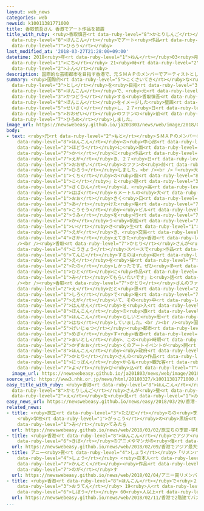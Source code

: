 ```yaml
---
layout: web_news
categories: web
newsid: k10011381771000
title: 香取慎吾さん 香港でアート作品を披露
title_with_ruby: <ruby>香取慎吾<rt data-ruby-level="8">かとりしんご</rt></ruby>さん <ruby>香港<rt
  data-ruby-level="8">ほんこん</rt></ruby>でアート<ruby>作品<rt data-ruby-level="3">さくひん</rt></ruby>を<ruby>披露<rt
  data-ruby-level="7">ひろう</rt></ruby>
last_modified_at: '2018-03-27T21:28:00+09:00'
datetime: 2018<ruby>年<rt data-ruby-level="1">ねん</rt></ruby>03<ruby>月<rt data-ruby-level="1">がつ</rt></ruby>27<ruby>日<rt
  data-ruby-level="1">にち</rt></ruby> 21<ruby>時<rt data-ruby-level="2">じ</rt></ruby>28<ruby>分<rt
  data-ruby-level="2">ふん</rt></ruby>
description: 国際的な芸術都市を目指す香港で、元ＳＭＡＰのメンバーでアーティストとしても活動する香取慎吾さんが、香港をイメージした壁画を制作し、２７日、大勢のファンの前でお披露目しました。
summary: <ruby>国際的<rt data-ruby-level="5">こくさいてき</rt></ruby>な<ruby>芸術<rt data-ruby-level="5">げいじゅつ</rt></ruby><ruby>都市<rt
  data-ruby-level="3">とし</rt></ruby>を<ruby>目指<rt data-ruby-level="3">めざ</rt></ruby>す<ruby>香港<rt
  data-ruby-level="8">ほんこん</rt></ruby>で、<ruby>元<rt data-ruby-level="2">もと</rt></ruby>ＳＭＡＰのメンバーでアーティストとしても<ruby>活動<rt
  data-ruby-level="3">かつどう</rt></ruby>する<ruby>香取慎吾<rt data-ruby-level="8">かとりしんご</rt></ruby>さんが、<ruby>香港<rt
  data-ruby-level="8">ほんこん</rt></ruby>をイメージした<ruby>壁画<rt data-ruby-level="7">へきが</rt></ruby>を<ruby>制作<rt
  data-ruby-level="5">せいさく</rt></ruby>し、２７<ruby>日<rt data-ruby-level="1">にち</rt></ruby>、<ruby>大勢<rt
  data-ruby-level="5">おおぜい</rt></ruby>のファンの<ruby>前<rt data-ruby-level="2">まえ</rt></ruby>でお<ruby>披露目<rt
  data-ruby-level="7">ひろめ</rt></ruby>しました。
image_url: https://newswebeasy.github.io/ja201803/news/web/image/2018/03/27/K10011381771_1803272140_1803272151_01_02.jpg
body:
- text: <ruby>元<rt data-ruby-level="2">もと</rt></ruby>ＳＭＡＰのメンバーの<ruby>香取慎吾<rt data-ruby-level="8">かとりしんご</rt></ruby>さんは、<ruby>香港<rt
    data-ruby-level="8">ほんこん</rt></ruby>の<ruby>中心部<rt data-ruby-level="3">ちゅうしんぶ</rt></ruby>にある<ruby>歩道<rt
    data-ruby-level="2">ほどう</rt></ruby>に<ruby>面<rt data-ruby-level="3">めん</rt></ruby>した<ruby>壁<rt
    data-ruby-level="7">かべ</rt></ruby>に<ruby>作品<rt data-ruby-level="3">さくひん</rt></ruby>を<ruby>描<rt
    data-ruby-level="7">えが</rt></ruby>き、２７<ruby>日<rt data-ruby-level="1">にち</rt></ruby>、<ruby>大勢<rt
    data-ruby-level="5">おおぜい</rt></ruby>のファンの<ruby>前<rt data-ruby-level="2">まえ</rt></ruby>で<ruby>披露<rt
    data-ruby-level="7">ひろう</rt></ruby>しました。<br /><br />「<ruby>大<rt data-ruby-level="1">おお</rt></ruby>きなお<ruby>口<rt
    data-ruby-level="1">くち</rt></ruby>の<ruby>龍<rt data-ruby-level="8">りゅう</rt></ruby>の<ruby>子<rt
    data-ruby-level="1">こ</rt></ruby>」と<ruby>題<rt data-ruby-level="3">だい</rt></ruby>した<ruby>作品<rt
    data-ruby-level="3">さくひん</rt></ruby>は、<ruby>高<rt data-ruby-level="2">たか</rt></ruby>さ４．５メートル、<ruby>幅<rt
    data-ruby-level="7">はば</rt></ruby>６メートルの<ruby>大<rt data-ruby-level="1">おお</rt></ruby>きさで、<ruby>大<rt
    data-ruby-level="1">おお</rt></ruby>きく<ruby>口<rt data-ruby-level="1">くち</rt></ruby>を<ruby>開<rt
    data-ruby-level="3">あ</rt></ruby>けた<ruby>竜<rt data-ruby-level="7">りゅう</rt></ruby>をモチーフに、<ruby>高層<rt
    data-ruby-level="6">こうそう</rt></ruby><ruby>ビル<rt data-ruby-level="6">びる</rt></ruby>や<ruby>海<rt
    data-ruby-level="2">うみ</rt></ruby>を<ruby>行<rt data-ruby-level="7">い</rt></ruby>き<ruby>交<rt
    data-ruby-level="7">か</rt></ruby>う<ruby>帆船<rt data-ruby-level="7">はんせん</rt></ruby>を<ruby>生<rt
    data-ruby-level="1">い</rt></ruby>き<ruby>生<rt data-ruby-level="1">い</rt></ruby>きと<ruby>描<rt
    data-ruby-level="7">えが</rt></ruby>き、<ruby>交易<rt data-ruby-level="5">こうえき</rt></ruby>で<ruby>栄<rt
    data-ruby-level="4">さか</rt></ruby>えてきた<ruby>香港<rt data-ruby-level="8">ほんこん</rt></ruby>をイメージしたということです。<br
    /><br /><ruby>香取<rt data-ruby-level="7">かとり</rt></ruby>さんが<ruby>海外<rt data-ruby-level="2">かいがい</rt></ruby>の<ruby>公共<rt
    data-ruby-level="4">こうきょう</rt></ruby>スペースで<ruby>作品<rt data-ruby-level="3">さくひん</rt></ruby>を<ruby>展示<rt
    data-ruby-level="6">てんじ</rt></ruby>するのは<ruby>初<rt data-ruby-level="4">はじ</rt></ruby>めてだということで、「ここで<ruby>絵<rt
    data-ruby-level="2">え</rt></ruby>を<ruby>描<rt data-ruby-level="7">えが</rt></ruby>くのはとても<ruby>楽<rt
    data-ruby-level="2">たの</rt></ruby>しかったです。ぜひ<ruby>多<rt data-ruby-level="2">おお</rt></ruby>くの<ruby>人<rt
    data-ruby-level="1">ひと</rt></ruby>に<ruby>作品<rt data-ruby-level="3">さくひん</rt></ruby>を<ruby>見<rt
    data-ruby-level="1">み</rt></ruby>てもらいたいです」と<ruby>話<rt data-ruby-level="2">はな</rt></ruby>していました。<br
    /><br /><ruby>香取<rt data-ruby-level="7">かとり</rt></ruby>さんのファンだという<ruby>女性<rt data-ruby-level="5">じょせい</rt></ruby>は「とてもきれいな<ruby>絵<rt
    data-ruby-level="2">え</rt></ruby>だと<ruby>思<rt data-ruby-level="2">おも</rt></ruby>います。<ruby>白<rt
    data-ruby-level="1">しろ</rt></ruby>で<ruby>竜<rt data-ruby-level="7">りゅう</rt></ruby>を<ruby>描<rt
    data-ruby-level="7">えが</rt></ruby>いて、その<ruby>中<rt data-ruby-level="1">なか</rt></ruby>に<ruby>帆船<rt
    data-ruby-level="7">はんせん</rt></ruby>を<ruby>入<rt data-ruby-level="1">い</rt></ruby>れたことは、<ruby>香港<rt
    data-ruby-level="8">ほんこん</rt></ruby>の<ruby>旗<rt data-ruby-level="4">はた</rt></ruby>のようで<ruby>香港<rt
    data-ruby-level="8">ほんこん</rt></ruby>らしいと<ruby>思<rt data-ruby-level="2">おも</rt></ruby>いました」と<ruby>話<rt
    data-ruby-level="2">はな</rt></ruby>していました。<br /><br /><ruby>国際的<rt data-ruby-level="5">こくさいてき</rt></ruby>な<ruby>芸術<rt
    data-ruby-level="5">げいじゅつ</rt></ruby><ruby>都市<rt data-ruby-level="3">とし</rt></ruby>を<ruby>目指<rt
    data-ruby-level="3">めざ</rt></ruby>す<ruby>香港<rt data-ruby-level="8">ほんこん</rt></ruby>では、<ruby>毎年<rt
    data-ruby-level="2">まいとし</rt></ruby>、この<ruby>時期<rt data-ruby-level="3">じき</rt></ruby>に<ruby>数多<rt
    data-ruby-level="2">かずおお</rt></ruby>くのアートイベントが<ruby>開<rt data-ruby-level="3">ひら</rt></ruby>かれていて、<ruby>香港<rt
    data-ruby-level="8">ほんこん</rt></ruby><ruby>政府<rt data-ruby-level="5">せいふ</rt></ruby>は、<ruby>香取<rt
    data-ruby-level="7">かとり</rt></ruby>さんの<ruby>作品<rt data-ruby-level="3">さくひん</rt></ruby>をアピールして、<ruby>日本<rt
    data-ruby-level="1">にっぽん</rt></ruby>からも<ruby>観光客<rt data-ruby-level="4">かんこうきゃく</rt></ruby>を<ruby>呼<rt
    data-ruby-level="7">よ</rt></ruby>び<ruby>込<rt data-ruby-level="7">こ</rt></ruby>みたいとしています。
  image_url: https://newswebeasy.github.io/ja201803/news/web/image/2018/03/27/K10011381771_1803272149_1803272151_01_03.jpg
source_url: https://www3.nhk.or.jp/news/html/20180327/k10011381771000.html
easy_title_with_ruby: <ruby>香港<rt data-ruby-level="8">ほんこん</rt></ruby> <ruby>香取慎吾<rt
  data-ruby-level="8">かとりしんご</rt></ruby>さんが<ruby>壁<rt data-ruby-level="7">かべ</rt></ruby>にかいた<ruby>絵<rt
  data-ruby-level="2">え</rt></ruby>を<ruby>見<rt data-ruby-level="1">み</rt></ruby>せる
easy_news_url: https://newswebeasy.github.io/news/easy/2018/03/29/香港-香取慎吾さんが壁にかいた絵を見せる
related_news:
- title: <ruby>旅立<rt data-ruby-level="3">たびだ</rt></ruby>ちの<ruby>季節<rt data-ruby-level="4">きせつ</rt></ruby>
    <ruby>学校<rt data-ruby-level="1">がっこう</rt></ruby>の<ruby>黒板<rt data-ruby-level="3">こくばん</rt></ruby>を<ruby>見<rt
    data-ruby-level="1">み</rt></ruby>てみたら
  url: https://newswebeasy.github.io/news/web/2018/03/02/旅立ちの季節-学校の黒板を見てみたら
- title: <ruby>香港<rt data-ruby-level="8">ほんこん</rt></ruby>でアジア<ruby>最大<rt data-ruby-level="4">さいだい</rt></ruby><ruby>規模<rt
    data-ruby-level="6">きぼ</rt></ruby>のアニメやマンガの<ruby>催<rt data-ruby-level="7">もよお</rt></ruby>し
  url: https://newswebeasy.github.io/news/web/2018/02/09/香港でアジア最大規模のアニメやマンガの催し
- title: アニー<ruby>賞<rt data-ruby-level="4">しょう</rt></ruby>「リメンバー・ミー」が<ruby>最多<rt data-ruby-level="4">さいた</rt></ruby>11<ruby>賞<rt
    data-ruby-level="4">しょう</rt></ruby> <ruby>日本人<rt data-ruby-level="1">にほんじん</rt></ruby><ruby>監督<rt
    data-ruby-level="7">かんとく</rt></ruby><ruby>作品<rt data-ruby-level="3">さくひん</rt></ruby>は<ruby>逃<rt
    data-ruby-level="7">のが</rt></ruby>す
  url: https://newswebeasy.github.io/news/web/2018/02/04/アニー賞リメンバーミーが最多11賞-日本人監督作品は逃す
- title: <ruby>香港<rt data-ruby-level="8">ほんこん</rt></ruby>で<ruby>２階建<rt data-ruby-level="4">にかいだ</rt></ruby>てバス<ruby>横転<rt
    data-ruby-level="3">おうてん</rt></ruby> 19<ruby>人<rt data-ruby-level="1">にん</rt></ruby><ruby>死亡<rt
    data-ruby-level="6">しぼう</rt></ruby> 60<ruby>人以上<rt data-ruby-level="4">にんいじょう</rt></ruby>けが
  url: https://newswebeasy.github.io/news/web/2018/02/11/香港で2階建てバス横転-19人死亡-60人以上けが
...
```


